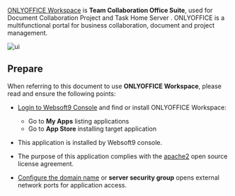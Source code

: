 [ONLYOFFICE Workspace](https://www.onlyoffice.com/) is **Team Collaboration  Office Suite**, used for Document Collaboration Project and Task Home Server . ONLYOFFICE is a multifunctional portal for business collaboration, document and project management. 


![ui](https://libs.websoft9.com/Websoft9/DocsPicture/en/onlyoffice/onlyoffice-websoft9-002.png)


## Prepare

When referring to this document to use **ONLYOFFICE Workspace**, please read and ensure the following points:

- [Login to Websoft9 Console](./login-console) and find or install ONLYOFFICE Workspace:
  - Go to **My Apps** listing applications 
  - Go to **App Store** installing target application

- This application is installed by Websoft9 console.


- The purpose of this application complies with the [apache2](https://opensource.org/licenses/Apache-2.0) open source license agreement.


- [Configure the domain name](./domain-set) or **server security group** opens external network ports for application access.